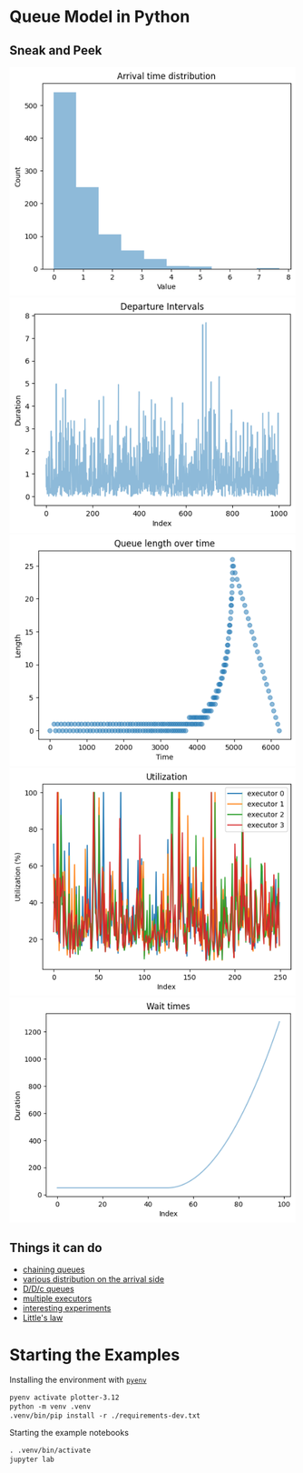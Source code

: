 # Queue Model in Python

## Sneak and Peek
![arrival-exponential](docs/img/arrival-exponential.png)
![departure-intervals](docs/img/departure-intervals.png)
![queue-length-burst](docs/img/queue-length-burst.png)
![utilization-four-executors](docs/img/utilization-four-executors.png)
![wait-time-bursts](docs/img/wait-time-bursts.png)

## Things it can do
- [chaining queues](chaning.ipynb)
- [various distribution on the arrival side](simulating-mdc-queues.ipynb)
- [D/D/c queues](simulating-ddc-queues.ipynb)
- [multiple executors](simulating-mdc-queues.ipynb)
- [interesting experiments](interesting-experiments.ipynb)
- [Little's law](littles-law.ipynb)

# Starting the Examples
Installing the environment with [`pyenv`](https://github.com/pyenv/pyenv)
```shell
pyenv activate plotter-3.12
python -m venv .venv
.venv/bin/pip install -r ./requirements-dev.txt
```

Starting the example notebooks
```shell
. .venv/bin/activate
jupyter lab
```
